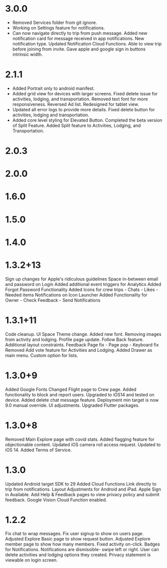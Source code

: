 # 3.0.0
- Removed Services folder from git ignore.
- Working on Settings feature for notifications.
- Can now navigate directly to trip from push message. Added new notification card for message received in app notifications. New notification type. Updated Notification Cloud Functions. Able to view trip before joining from invite. Gave apple and google sign in buttons intrinsic width.

# 2.1.1
- Added Portrait only to android manifest.
- Added grid view for devices with larger screens. Fixed delete issue for activities, lodging, and transportation. Removed text font for more responsiveness. Reversed Ad list. Redesigned for tablet view.
- Updated all error logs to provide more details. Fixed delete button for activities, lodging and transportation.
- Added core level styling for Elevated Button. Completed the beta version of Split Feature. Added Split feature to Activities, Lodging, and Transportation.

# 2.0.3

# 2.0.0

# 1.6.0

# 1.5.0

# 1.4.0

# 1.3.2+13
Sign up changes for Apple's ridiculous guidelines Space in-between email and password on Login Added additional event triggers for Analytics Added Forgot Password Functionality Added Icons for crew trips  - Chats  - Likes  - Needed items Notifications on Icon Launcher Added Functionality for Owner  - Check Feedback  - Send Notifications

# 1.3.1+11
Code cleanup. UI Space Theme change. Added new font. Removing images from activity and lodging. Profile page update. Follow Back feature. Additional layout constraints. Feedback Page fix  - Page pop  - Keyboard fix  Removed Add vote feature for Activities and Lodging.  Added Drawer as main menu.  Custom option for lists.

# 1.3.0+9
Added Google Fonts Changed Flight page to Crew page. Added functionality to block and report users. Upgraded to iOS14 and tested on device. Added delete chat message feature. Deployment min target is now 9.0 manual override. UI adjustments. Upgraded Flutter packages.

# 1.3.0+8
Removed Main Explore page with covid stats. Added flagging feature for objectionable content. Updated iOS camera roll access request. Updated to iOS 14. Added Terms of Service.

# 1.3.0
Updated Android target SDK to 29 Added Cloud Functions Link directly to trip from notifications. Layout Adjustments for Android and iPad. Apple Sign in Available. Add Help & Feedback pages to view privacy policy and submit feedback. Google Vision Cloud Function enabled.

# 1.2.2
Fix chat to wrap messages. Fix user signup to show on users page. Adjusted Explore Basic page to show request button. Adjusted Explore member page to show how many members. Fixed activity on-click. Badges for Notifications. Notifications are dismissible- swipe left or right. User can delete activities and lodging options they created. Privacy statement is viewable on login screen.

